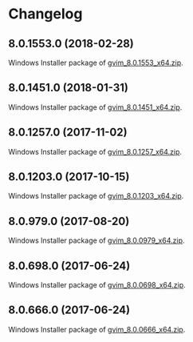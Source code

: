 # Changelog

## 8.0.1553.0 (2018-02-28)

Windows Installer package of [gvim_8.0.1553_x64.zip](https://github.com/vim/vim-win32-installer/releases/download/v8.0.1553/gvim_8.0.1553_x64.zip).

## 8.0.1451.0 (2018-01-31)

Windows Installer package of [gvim_8.0.1451_x64.zip](https://github.com/vim/vim-win32-installer/releases/download/v8.0.1451/gvim_8.0.1451_x64.zip).

## 8.0.1257.0 (2017-11-02)

Windows Installer package of [gvim_8.0.1257_x64.zip](https://github.com/vim/vim-win32-installer/releases/download/v8.0.1257/gvim_8.0.1257_x64.zip).

## 8.0.1203.0 (2017-10-15)

Windows Installer package of [gvim_8.0.1203_x64.zip](https://github.com/vim/vim-win32-installer/releases/download/v8.0.1203/gvim_8.0.1203_x64.zip).

## 8.0.979.0 (2017-08-20)

Windows Installer package of [gvim_8.0.0979_x64.zip](https://github.com/vim/vim-win32-installer/releases/download/v8.0.0979/gvim_8.0.0979_x64.zip).

## 8.0.698.0 (2017-06-24)

Windows Installer package of [gvim_8.0.0698_x64.zip](https://github.com/vim/vim-win32-installer/releases/download/v8.0.0698/gvim_8.0.0698_x64.zip).

## 8.0.666.0 (2017-06-24)

Windows Installer package of [gvim_8.0.0666_x64.zip](https://github.com/vim/vim-win32-installer/releases/download/v8.0.0666/gvim_8.0.0666_x64.zip).